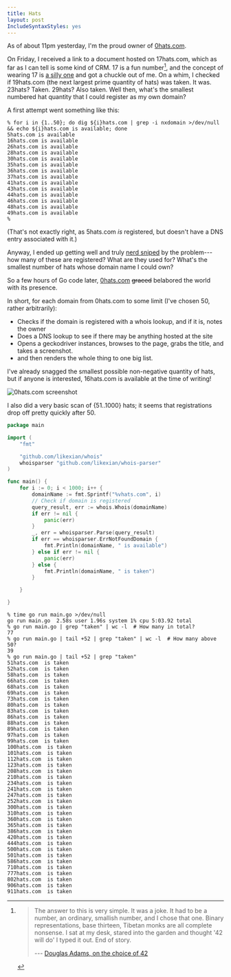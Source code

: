 ```yaml
---
title: Hats
layout: post
IncludeSyntaxStyles: yes
---
```


As of about 11pm yesterday, I'm the proud owner of [0hats.com](https://0hats.com).

On Friday, I received a link to a document hosted on 17hats.com, which as far as
I can tell is some kind of CRM. 17 is a fun number[^fun-numbers], and the
concept of wearing 17 is [a silly one](https://xkcd.com/455/) and got a chuckle
out of me. On a whim, I checked if 19hats.com (the next largest prime quantity
of hats) was taken. It was. 23hats? Taken. 29hats? Also taken. Well then, what's
the smallest numbered hat quantity that I could register as my own domain?

[^fun-numbers]: > The answer to this is very simple. It was a joke. It had to be
    > a number, an ordinary, smallish number, and I chose that one. Binary
    > representations, base thirteen, Tibetan monks are all complete nonsense. I
    > sat at my desk, stared into the garden and thought '42 will do' I typed it
    > out. End of story.
    >
    > --- [Douglas Adams, on the choice of 42](http://groups.google.com/group/alt.fan.douglas-adams/msg/d1064f7b27808692)

A first attempt went something like this:
```
% for i in {1..50}; do dig ${i}hats.com | grep -i nxdomain >/dev/null && echo ${i}hats.com is available; done
5hats.com is available
16hats.com is available
26hats.com is available
28hats.com is available
30hats.com is available
35hats.com is available
36hats.com is available
37hats.com is available
41hats.com is available
43hats.com is available
44hats.com is available
46hats.com is available
48hats.com is available
49hats.com is available
%
```

(That's not exactly right, as 5hats.com _is_ registered, but doesn't have a DNS
entry associated with it.)

Anyway, I ended up getting well and truly [nerd sniped](https://xkcd.com/356/)
by the problem---how many of these are registered? What are they used for?
What's the smallest number of hats whose domain name I could own?

So a few hours of Go code later, [0hats.com](https://0hats.com) ~~graced~~
belabored the world with its presence.

In short, for each domain from 0hats.com to some limit (I've chosen 50, rather
arbitrarily):

 * Checks if the domain is registered with a whois lookup, and if it is, notes
   the owner
 * Does a DNS lookup to see if there may be anything hosted at the site
 * Opens a geckodriver instances, browses to the page, grabs the title, and
   takes a screenshot.
 * and then renders the whole thing to one big list.

I've already snagged the smallest possible non-negative quantity of hats, but if
anyone is interested, 16hats.com is available at the time of writing!

![0hats.com screenshot](/images/0hats.com.png)

I also did a very basic scan of {51..1000} hats; it seems that registrations
drop off pretty quickly after 50.
```go
package main

import (
	"fmt"

	"github.com/likexian/whois"
	whoisparser "github.com/likexian/whois-parser"
)

func main() {
	for i := 0; i < 1000; i++ {
		domainName := fmt.Sprintf("%vhats.com", i)
		// Check if domain is registered
		query_result, err := whois.Whois(domainName)
		if err != nil {
			panic(err)
		}
		_, err = whoisparser.Parse(query_result)
		if err == whoisparser.ErrNotFoundDomain {
			fmt.Println(domainName, " is available")
		} else if err != nil {
			panic(err)
		} else {
			fmt.Println(domainName, " is taken")
		}

	}

}
```
```text
% time go run main.go >/dev/null
go run main.go  2.58s user 1.96s system 1% cpu 5:03.92 total
% go run main.go | grep "taken" | wc -l  # How many in total?
77
% go run main.go | tail +52 | grep "taken" | wc -l  # How many above 50?
39
% go run main.go | tail +52 | grep "taken"
51hats.com  is taken
52hats.com  is taken
58hats.com  is taken
66hats.com  is taken
68hats.com  is taken
69hats.com  is taken
73hats.com  is taken
80hats.com  is taken
83hats.com  is taken
86hats.com  is taken
88hats.com  is taken
89hats.com  is taken
97hats.com  is taken
99hats.com  is taken
100hats.com  is taken
101hats.com  is taken
112hats.com  is taken
123hats.com  is taken
208hats.com  is taken
210hats.com  is taken
234hats.com  is taken
241hats.com  is taken
247hats.com  is taken
252hats.com  is taken
300hats.com  is taken
310hats.com  is taken
360hats.com  is taken
365hats.com  is taken
386hats.com  is taken
420hats.com  is taken
444hats.com  is taken
500hats.com  is taken
501hats.com  is taken
586hats.com  is taken
710hats.com  is taken
777hats.com  is taken
802hats.com  is taken
906hats.com  is taken
911hats.com  is taken
```
